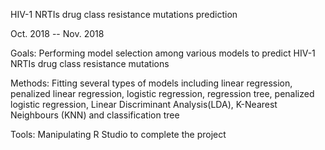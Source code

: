 HIV-1 NRTIs drug class resistance mutations prediction

Oct. 2018 -- Nov. 2018

Goals: Performing model selection among various models to predict HIV-1 NRTIs drug class resistance mutations

Methods: Fitting several types of models including linear regression, penalized linear regression, logistic regression, regression tree, penalized logistic regression, Linear Discriminant Analysis(LDA), K-Nearest Neighbours (KNN) and classification tree

Tools: Manipulating R Studio to complete the project

